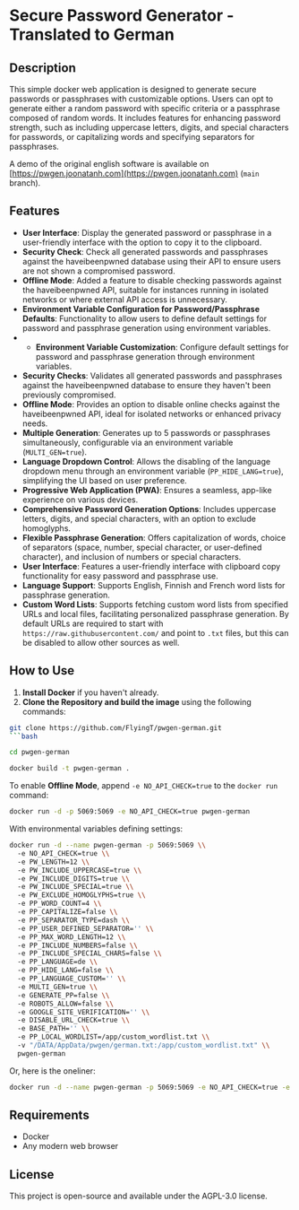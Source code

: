 # Secure Password Generator - Translated to German

## Description

This simple docker web application is designed to generate secure passwords or passphrases with customizable options. Users can opt to generate either a random password with specific criteria or a passphrase composed of random words. It includes features for enhancing password strength, such as including uppercase letters, digits, and special characters for passwords, or capitalizing words and specifying separators for passphrases.

A demo of the original english software is available on [https://pwgen.joonatanh.com](https://pwgen.joonatanh.com) (`main` branch).

## Features

- **User Interface**: Display the generated password or passphrase in a user-friendly interface with the option to copy it to the clipboard.
- **Security Check**: Check all generated passwords and passphrases against the haveibeenpwned database using their API to ensure users are not shown a compromised password.
- **Offline Mode**: Added a feature to disable checking passwords against the haveibeenpwned API, suitable for instances running in isolated networks or where external API access is unnecessary.
- **Environment Variable Configuration for Password/Passphrase Defaults**: Functionality to allow users to define default settings for password and passphrase generation using environment variables.
- - **Environment Variable Customization**: Configure default settings for password and passphrase generation through environment variables.
- **Security Checks**: Validates all generated passwords and passphrases against the haveibeenpwned database to ensure they haven't been previously compromised.
- **Offline Mode**: Provides an option to disable online checks against the haveibeenpwned API, ideal for isolated networks or enhanced privacy needs.
- **Multiple Generation**: Generates up to 5 passwords or passphrases simultaneously, configurable via an environment variable (`MULTI_GEN=true`).
- **Language Dropdown Control**: Allows the disabling of the language dropdown menu through an environment variable (`PP_HIDE_LANG=true`), simplifying the UI based on user preference.
- **Progressive Web Application (PWA)**: Ensures a seamless, app-like experience on various devices.
- **Comprehensive Password Generation Options**: Includes uppercase letters, digits, and special characters, with an option to exclude homoglyphs.
- **Flexible Passphrase Generation**: Offers capitalization of words, choice of separators (space, number, special character, or user-defined character), and inclusion of numbers or special characters.
- **User Interface**: Features a user-friendly interface with clipboard copy functionality for easy password and passphrase use.
- **Language Support**: Supports English, Finnish and French word lists for passphrase generation.
- **Custom Word Lists**: Supports fetching custom word lists from specified URLs and local files, facilitating personalized passphrase generation. By default URLs are required to start with `https://raw.githubusercontent.com/` and point to `.txt` files, but this can be disabled to allow other sources as well.



## How to Use

1. **Install Docker** if you haven't already.
2. **Clone the Repository and build the image** using the following commands:

```bash
git clone https://github.com/FlyingT/pwgen-german.git
```bash
```
```bash
cd pwgen-german
```
```bash
docker build -t pwgen-german .
```

To enable **Offline Mode**, append `-e NO_API_CHECK=true` to the `docker run` command:

```bash
docker run -d -p 5069:5069 -e NO_API_CHECK=true pwgen-german
```

With environmental variables defining settings:

```bash
docker run -d --name pwgen-german -p 5069:5069 \\
  -e NO_API_CHECK=true \\
  -e PW_LENGTH=12 \\
  -e PW_INCLUDE_UPPERCASE=true \\
  -e PW_INCLUDE_DIGITS=true \\
  -e PW_INCLUDE_SPECIAL=true \\
  -e PW_EXCLUDE_HOMOGLYPHS=true \\
  -e PP_WORD_COUNT=4 \\
  -e PP_CAPITALIZE=false \\
  -e PP_SEPARATOR_TYPE=dash \\
  -e PP_USER_DEFINED_SEPARATOR='' \\
  -e PP_MAX_WORD_LENGTH=12 \\
  -e PP_INCLUDE_NUMBERS=false \\
  -e PP_INCLUDE_SPECIAL_CHARS=false \\
  -e PP_LANGUAGE=de \\
  -e PP_HIDE_LANG=false \\
  -e PP_LANGUAGE_CUSTOM='' \\
  -e MULTI_GEN=true \\
  -e GENERATE_PP=false \\
  -e ROBOTS_ALLOW=false \\
  -e GOOGLE_SITE_VERIFICATION='' \\
  -e DISABLE_URL_CHECK=true \\
  -e BASE_PATH='' \\
  -e PP_LOCAL_WORDLIST=/app/custom_wordlist.txt \\
  -v "/DATA/AppData/pwgen/german.txt:/app/custom_wordlist.txt" \\
  pwgen-german
```
Or, here is the oneliner:
```bash
docker run -d --name pwgen-german -p 5069:5069 -e NO_API_CHECK=true -e PW_LENGTH=12 -e PW_INCLUDE_UPPERCASE=true -e PW_INCLUDE_DIGITS=true -e PW_INCLUDE_SPECIAL=true -e PW_EXCLUDE_HOMOGLYPHS=true -e PP_WORD_COUNT=4 -e PP_CAPITALIZE=false -e PP_SEPARATOR_TYPE=dash -e PP_USER_DEFINED_SEPARATOR='' -e PP_MAX_WORD_LENGTH=12 -e PP_INCLUDE_NUMBERS=false -e PP_INCLUDE_SPECIAL_CHARS=false -e PP_LANGUAGE=de -e PP_HIDE_LANG=false -e PP_LANGUAGE_CUSTOM='' -e MULTI_GEN=true -e GENERATE_PP=false -e ROBOTS_ALLOW=false -e GOOGLE_SITE_VERIFICATION='' -e DISABLE_URL_CHECK=true -e BASE_PATH='' -e PP_LOCAL_WORDLIST=/app/custom_wordlist.txt -v "/DATA/AppData/pwgen/german.txt:/app/custom_wordlist.txt" pwgen-german
```

## Requirements

- Docker
- Any modern web browser

## License

This project is open-source and available under the AGPL-3.0 license.
